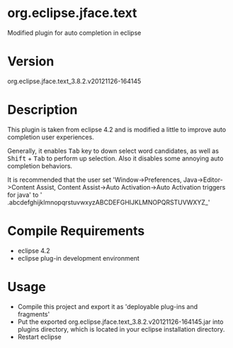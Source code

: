 org.eclipse.jface.text
======================

Modified plugin for auto completion in eclipse

Version
=======

org.eclipse.jface.text_3.8.2.v20121126-164145

Description
===========

This plugin is taken from eclipse 4.2 and is modified a little to improve auto completion user experiences.

Generally, it enables <kbd>Tab</kbd> key to down select word candidates, as well as <kbd>Shift</kbd> + <kbd>Tab</kbd> to perform up selection. Also it disables some annoying auto completion behaviors.

It is recommended that the user set 'Window->Preferences, Java->Editor->Content Assist, Content Assist->Auto Activation->Auto Activation triggers for java' to ' .abcdefghijklmnopqrstuvwxyzABCDEFGHIJKLMNOPQRSTUVWXYZ_'

Compile Requirements
============

- eclipse 4.2
- eclipse plug-in development environment

Usage
=====

- Compile this project and export it as 'deployable plug-ins and fragments'
- Put the exported org.eclipse.jface.text_3.8.2.v20121126-164145.jar into plugins directory, which is located in your eclipse installation directory.
- Restart eclipse
